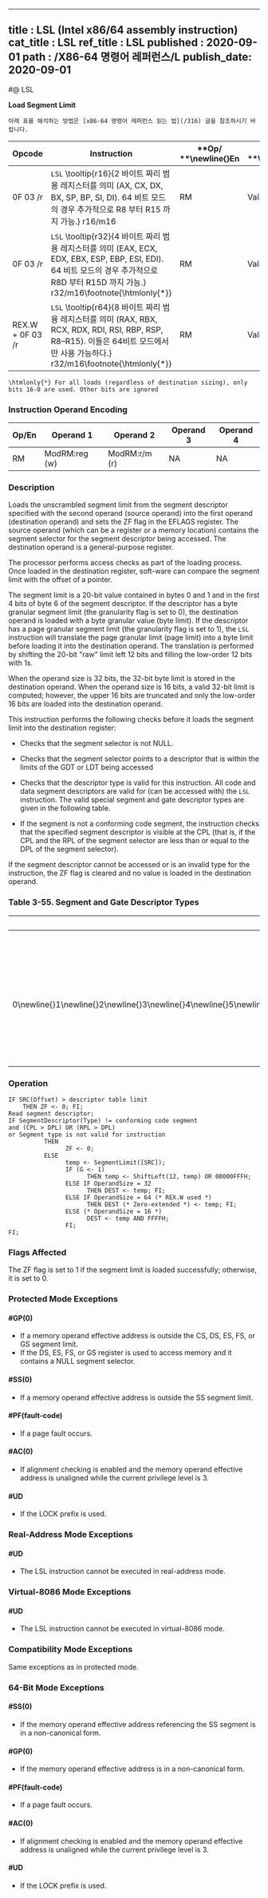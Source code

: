 ----------------------------
title : LSL (Intel x86/64 assembly instruction)
cat_title : LSL
ref_title : LSL
published : 2020-09-01
path : /X86-64 명령어 레퍼런스/L
publish_date: 2020-09-01
----------------------------


#@ LSL

**Load Segment Limit**

```lec-info
아래 표를 해석하는 방법은 [x86-64 명령어 레퍼런스 읽는 법](/316) 글을 참조하시기 바랍니다.
```

|**Opcode**|**Instruction**|**Op/ **\newline{}**En**|**64-Bit **\newline{}**Mode**|**Compat/**\newline{}**Leg Mode**|**Description**|
|----------|---------------|------------------------|-----------------------------|---------------------------------|---------------|
|0F 03 /r|`LSL` \tooltip{r16}{2 바이트 짜리 범용 레지스터를 의미 (AX, CX, DX, BX, SP, BP, SI, DI). 64 비트 모드의 경우 추가적으로 R8 부터 R15 까지 가능.} r16/m16 |RM|Valid|Valid|Load: r16 <- segment limit, selector r16/m16.|
|0F 03 /r|`LSL` \tooltip{r32}{4 바이트 짜리 범용 레지스터를 의미 (EAX, ECX, EDX, EBX, ESP, EBP, ESI, EDI). 64 비트 모드의 경우 추가적으로 R8D 부터 R15D 까지 가능.} r32/m16\footnote{\htmlonly{*}} |RM|Valid|Valid|Load: r32 <- segment limit, selector r32/m16.|
|REX.W + 0F 03 /r|`LSL` \tooltip{r64}{8 바이트 짜리 범용 레지스터를 의미 (RAX, RBX, RCX, RDX, RDI, RSI, RBP, RSP, R8–R15). 이들은 64비트 모드에서만 사용 가능하다.} r32/m16\footnote{\htmlonly{*}} |RM|Valid|Valid|Load: r64 <- segment limit, selector r32/m16|

```note
\htmlonly{*} For all loads (regardless of destination sizing), only bits 16-0 are used. Other bits are ignored
```
### Instruction Operand Encoding


|Op/En|Operand 1|Operand 2|Operand 3|Operand 4|
|-----|---------|---------|---------|---------|
|RM|ModRM:reg (w)|ModRM:r/m (r)|NA|NA|
### Description


Loads the unscrambled segment limit from the segment descriptor specified with the second operand (source operand) into the first operand (destination operand) and sets the ZF flag in the EFLAGS register. The source operand (which can be a register or a memory location) contains the segment selector for the segment descriptor being accessed. The destination operand is a general-purpose register.

The processor performs access checks as part of the loading process. Once loaded in the destination register, soft-ware can compare the segment limit with the offset of a pointer. 

The segment limit is a 20-bit value contained in bytes 0 and 1 and in the first 4 bits of byte 6 of the segment descriptor. If the descriptor has a byte granular segment limit (the granularity flag is set to 0), the destination operand is loaded with a byte granular value (byte limit). If the descriptor has a page granular segment limit (the granularity flag is set to 1), the `LSL` instruction will translate the page granular limit (page limit) into a byte limit before loading it into the destination operand. The translation is performed by shifting the 20-bit "raw" limit left 12 bits and filling the low-order 12 bits with 1s.

When the operand size is 32 bits, the 32-bit byte limit is stored in the destination operand. When the operand size is 16 bits, a valid 32-bit limit is computed; however, the upper 16 bits are truncated and only the low-order 16 bits are loaded into the destination operand.

This instruction performs the following checks before it loads the segment limit into the destination register: 

*  Checks that the segment selector is not NULL.

*  Checks that the segment selector points to a descriptor that is within the limits of the GDT or LDT being accessed

*  Checks that the descriptor type is valid for this instruction. All code and data segment descriptors are valid for (can be accessed with) the `LSL` instruction. The valid special segment and gate descriptor types are given in the following table. 

*  If the segment is not a conforming code segment, the instruction checks that the specified segment descriptor is visible at the CPL (that is, if the CPL and the RPL of the segment selector are less than or equal to the DPL of the segment selector).

If the segment descriptor cannot be accessed or is an invalid type for the instruction, the ZF flag is cleared and no value is loaded in the destination operand.

### Table 3-55.  Segment and Gate Descriptor Types


|**Type**|**Protected Mo**|**de**|**IA-32e Mo**|**de**|
|--------|----------------|------|-------------|------|
||**Name**|**Valid**|**Name**|**Valid**|
|0\newline{}1\newline{}2\newline{}3\newline{}4\newline{}5\newline{}6\newline{}7\newline{}8\newline{}9\newline{}A\newline{}B\newline{}C\newline{}D\newline{}E\newline{}F|Reserved\newline{}Available 16-bit TSS\newline{}LDT\newline{}Busy 16-bit TSS\newline{}16-bit call gate\newline{}16-bit/32-bit task gate\newline{}16-bit interrupt gate\newline{}16-bit trap gate\newline{}Reserved\newline{}Available 32-bit TSS\newline{}Reserved\newline{}Busy 32-bit TSS\newline{}32-bit call gate\newline{}Reserved\newline{}32-bit interrupt gate\newline{}32-bit trap gate|No\newline{}Yes\newline{}Yes\newline{}Yes\newline{}No\newline{}No\newline{}No\newline{}No\newline{}No\newline{}Yes\newline{}No\newline{}Yes\newline{}No\newline{}No\newline{}No\newline{}No|Upper 8 byte of a 16-Byte descriptor\newline{}Reserved\newline{}LDT\newline{}Reserved\newline{}Reserved\newline{}Reserved\newline{}Reserved\newline{}Reserved\newline{}Reserved\newline{}64-bit TSS\newline{}Reserved\newline{}Busy 64-bit TSS\newline{}64-bit call gate\newline{}Reserved\newline{}64-bit interrupt gate\newline{}64-bit trap gate|Yes\newline{}No\newline{}Yes\newline{}No\newline{}No\newline{}No\newline{}No\newline{}No\newline{}No\newline{}Yes\newline{}No\newline{}Yes\newline{}No\newline{}No\newline{}No\newline{}No|

### Operation

```info-verb
IF SRC(Offset) > descriptor table limit
    THEN ZF <- 0; FI;
Read segment descriptor;
IF SegmentDescriptor(Type) != conforming code segment
and (CPL > DPL) OR (RPL > DPL)
or Segment type is not valid for instruction
          THEN
                ZF <- 0;
          ELSE
                temp <- SegmentLimit([SRC]);
                IF (G <- 1)
                      THEN temp <- ShiftLeft(12, temp) OR 00000FFFH;
                ELSE IF OperandSize = 32 
                      THEN DEST <- temp; FI;
                ELSE IF OperandSize = 64 (* REX.W used *)
                      THEN DEST (* Zero-extended *) <- temp; FI;
                ELSE (* OperandSize = 16 *)
                      DEST <- temp AND FFFFH;
                FI;
FI;
```
### Flags Affected


The ZF flag is set to 1 if the segment limit is loaded successfully; otherwise, it is set to 0.


### Protected Mode Exceptions

#### #GP(0)
* If a memory operand effective address is outside the CS, DS, ES, FS, or GS segment limit.
* If the DS, ES, FS, or GS register is used to access memory and it contains a NULL segment selector.

#### #SS(0)
* If a memory operand effective address is outside the SS segment limit.

#### #PF(fault-code)
* If a page fault occurs.

#### #AC(0)
* If alignment checking is enabled and the memory operand effective address is unaligned while the current privilege level is 3. 

#### #UD
* If the LOCK prefix is used.

### Real-Address Mode Exceptions

#### #UD
* The LSL instruction cannot be executed in real-address mode.

### Virtual-8086 Mode Exceptions

#### #UD
* The LSL instruction cannot be executed in virtual-8086 mode.

### Compatibility Mode Exceptions



Same exceptions as in protected mode.


### 64-Bit Mode Exceptions

#### #SS(0)
* If the memory operand effective address referencing the SS segment is in a non-canonical form.

#### #GP(0)
* If the memory operand effective address is in a non-canonical form.

#### #PF(fault-code)
* If a page fault occurs.

#### #AC(0)
* If alignment checking is enabled and the memory operand effective address is unaligned while the current privilege level is 3.

#### #UD
* If the LOCK prefix is used.
